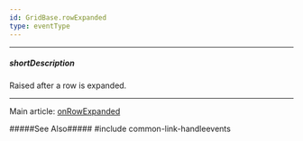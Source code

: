 ```yaml
---
id: GridBase.rowExpanded
type: eventType
---
```

---
##### shortDescription
Raised after a row is expanded.

---
Main article: [onRowExpanded](/api-reference/10%20UI%20Components/GridBase/1%20Configuration/onRowExpanded.md '{basewidgetpath}/Configuration/#onRowExpanded')

#####See Also#####
#include common-link-handleevents